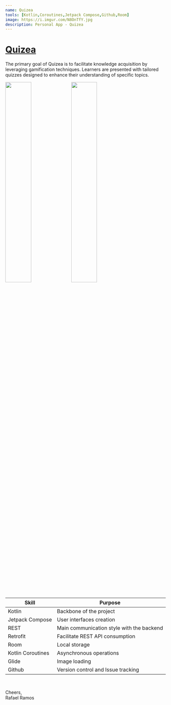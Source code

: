 ```yaml
---
name: Quizea
tools: [Kotlin,Coroutines,Jetpack Compose,Github,Room]
image: https://i.imgur.com/N8OnTfY.jpg
description: Personal App - Quizea
---
```


# [Quizea](https://play.google.com/store/search?q=farfetch&c=apps)

The primary goal of Quizea is to facilitate knowledge acquisition by leveraging gamification techniques.
Learners are presented with tailored quizzes designed to enhance their understanding of specific topics.

<img src="https://imgur.com/ZMwvbdt.jpg" width="40%" height="40%"/>  <img src="https://imgur.com/tboG55h.jpg" width="40%" height="40%"/>

<br>

| **Skill** | **Purpose** |
|---|---|
| Kotlin | Backbone of the project |
| Jetpack Compose | User interfaces creation |
| REST | Main communication style with the backend |
| Retrofit | Facilitate REST API consumption |
| Room | Local storage |
| Kotlin Coroutines | Asynchronous operations |
| Glide | Image loading |
| Github | Version control and Issue tracking |

<br>

Cheers,<br>Rafael Ramos
